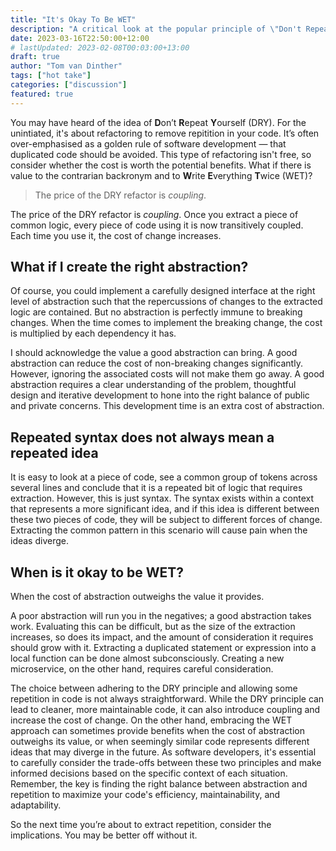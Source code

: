 ```yaml
---
title: "It's Okay To Be WET"
description: "A critical look at the popular principle of \"Don't Repeat Yourself\" (DRY)"
date: 2023-03-16T22:50:00+12:00
# lastUpdated: 2023-02-08T00:03:00+13:00
draft: true
author: "Tom van Dinther"
tags: ["hot take"]
categories: ["discussion"]
featured: true
---
```

You may have heard of the idea of **D**on’t **R**epeat **Y**ourself (DRY). For the unintiated, it's about refactoring to remove repitition in your code. It’s often over-emphasised as a golden rule of software development — that duplicated code should be avoided. This type of refactoring isn't free, so consider whether the cost is worth the potential benefits. What if there is value to the contrarian backronym and to **W**rite **E**verything **T**wice (WET)?

> The price of the DRY refactor is *coupling*.
> 

The price of the DRY refactor is *coupling*. Once you extract a piece of common logic, every piece of code using it is now transitively coupled. Each time you use it, the cost of change increases.

## What if I create the right abstraction?

Of course, you could implement a carefully designed interface at the right level of abstraction such that the repercussions of changes to the extracted logic are contained. But no abstraction is perfectly immune to breaking changes. When the time comes to implement the breaking change, the cost is multiplied by each dependency it has.

I should acknowledge the value a good abstraction can bring. A good abstraction can reduce the cost of non-breaking changes significantly. However, ignoring the associated costs will not make them go away. A good abstraction requires a clear understanding of the problem, thoughtful design and iterative development to hone into the right balance of public and private concerns. This development time is an extra cost of abstraction.

## Repeated syntax does not always mean a repeated idea

It is easy to look at a piece of code, see a common group of tokens across several lines and conclude that it is a repeated bit of logic that requires extraction. However, this is just syntax. The syntax exists within a context that represents a more significant idea, and if this idea is different between these two pieces of code, they will be subject to different forces of change. Extracting the common pattern in this scenario will cause pain when the ideas diverge.

## When is it okay to be WET?

When the cost of abstraction outweighs the value it provides.

A poor abstraction will run you in the negatives; a good abstraction takes work. Evaluating this can be difficult, but as the size of the extraction increases, so does its impact, and the amount of consideration it requires should grow with it. Extracting a duplicated statement or expression into a local function can be done almost subconsciously. Creating a new microservice, on the other hand, requires careful consideration.

The choice between adhering to the DRY principle and allowing some repetition in code is not always straightforward. While the DRY principle can lead to cleaner, more maintainable code, it can also introduce coupling and increase the cost of change. On the other hand, embracing the WET approach can sometimes provide benefits when the cost of abstraction outweighs its value, or when seemingly similar code represents different ideas that may diverge in the future. As software developers, it's essential to carefully consider the trade-offs between these two principles and make informed decisions based on the specific context of each situation. Remember, the key is finding the right balance between abstraction and repetition to maximize your code's efficiency, maintainability, and adaptability.

So the next time you’re about to extract repetition, consider the implications. You may be better off without it.